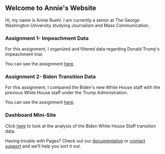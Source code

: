 ## Welcome to Annie's Website

Hi, my name is Annie Ruehl. I am currently a senior at The George Washington University studying Journalism and Mass Communication.

### Assignment 1- Impeachment Data

For this assignment, I organized and filtered data regarding Donald Trump's impeachment trial. 

You can see the assignment [here](https://annieruehl.github.io/hw1/).

### Assignment 2- Biden Transition Data

For this assignment, I compared the Biden's new White House staff with the previous White House staff under the Trump Administration. 

You can see the assignment [here](https://annieruehl.github.io/bidentransition/). 

### Dashboard Mini-Site

Click [here](///) to look at the analysis of the Biden White House Staff transition data. 




Having trouble with Pages? Check out our [documentation](https://docs.github.com/categories/github-pages-basics/) or [contact support](https://github.com/contact) and we’ll help you sort it out.
